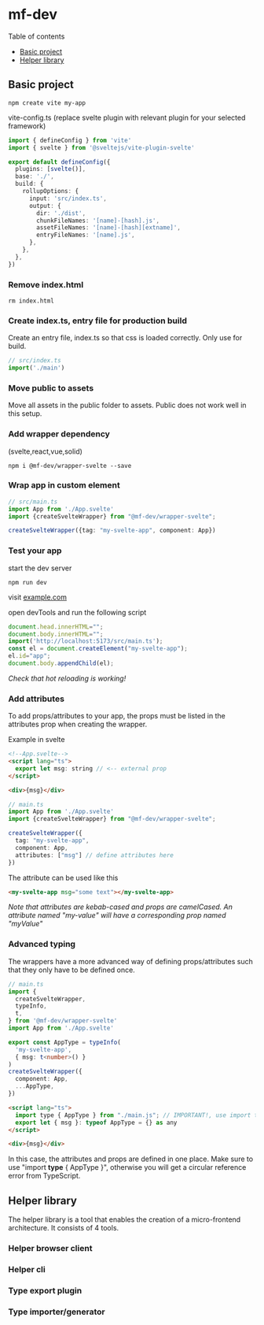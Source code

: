 # mf-dev

Table of contents
- [Basic project](#basic)
- [Helper library](#helper)

<a name="basic"></a>
## Basic project
```shell
npm create vite my-app
```

vite-config.ts (replace svelte plugin with relevant plugin for your selected framework)
```typescript
import { defineConfig } from 'vite'
import { svelte } from '@sveltejs/vite-plugin-svelte'

export default defineConfig({
  plugins: [svelte()],
  base: './',
  build: {
    rollupOptions: {
      input: 'src/index.ts',
      output: {
        dir: './dist',
        chunkFileNames: '[name]-[hash].js',
        assetFileNames: '[name]-[hash][extname]',
        entryFileNames: '[name].js',
      },
    },
  },
})
```

### Remove index.html
```shell
rm index.html
```

### Create index.ts, entry file for production build
Create an entry file, index.ts so that css is loaded correctly. Only use for build.
```typescript
// src/index.ts
import('./main')
```

### Move public to assets
Move all assets in the public folder to assets. Public does not work well in this setup. 

### Add wrapper dependency
(svelte,react,vue,solid)
```shell
npm i @mf-dev/wrapper-svelte --save
```

### Wrap app in custom element
```typescript
// src/main.ts
import App from './App.svelte'
import {createSvelteWrapper} from "@mf-dev/wrapper-svelte";

createSvelteWrapper({tag: "my-svelte-app", component: App})

```

### Test your app
start the dev server
```shell
npm run dev
```

visit [example.com](https://example.com)

open devTools and run the following script
```javascript
document.head.innerHTML=""; 
document.body.innerHTML="";
import('http://localhost:5173/src/main.ts');
const el = document.createElement("my-svelte-app");
el.id="app";
document.body.appendChild(el);
```

*Check that hot reloading is working!*

### Add attributes
To add props/attributes to your app, the props must be listed in the attributes prop when creating the wrapper. 

Example in svelte
```html
<!--App.svelte-->
<script lang="ts">
  export let msg: string // <-- external prop
</script>

<div>{msg}</div>
```

```typescript
// main.ts
import App from './App.svelte'
import {createSvelteWrapper} from "@mf-dev/wrapper-svelte";

createSvelteWrapper({
  tag: "my-svelte-app",
  component: App,
  attributes: ["msg"] // define attributes here
})
```

The attribute can be used like this
```html
<my-svelte-app msg="some text"></my-svelte-app>
```

*Note that attributes are kebab-cased and props are camelCased. An attribute named "my-value" will have a corresponding prop named "myValue"*

### Advanced typing
The wrappers have a more advanced way of defining props/attributes such that they only have to be defined once. 

```typescript
// main.ts
import {
  createSvelteWrapper,
  typeInfo,
  t,
} from '@mf-dev/wrapper-svelte'
import App from './App.svelte'

export const AppType = typeInfo(
  'my-svelte-app',
  { msg: t<number>() }
)
createSvelteWrapper({
  component: App,
  ...AppType,
})
```

```html
<script lang="ts">
  import type { AppType } from "./main.js"; // IMPORTANT!, use import type
  export let { msg }: typeof AppType = {} as any
</script>

<div>{msg}</div>
```

In this case, the attributes and props are defined in one place. Make sure to use "import **type** { AppType }", otherwise you will get a circular reference error from TypeScript.

<a name="helper"></a>
## Helper library
The helper library is a tool that enables the creation of a micro-frontend architecture. It consists of 4 tools. 

### Helper browser client

### Helper cli

### Type export plugin

### Type importer/generator